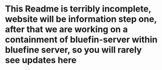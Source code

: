 # This Readme is terribly incomplete, website will be information step one, after that we are working on a containment of bluefin-server within bluefine server, so you will rarely see updates here
